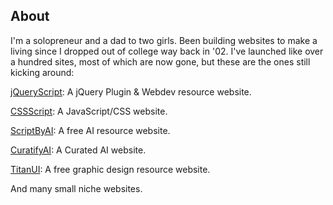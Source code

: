 ## About

I'm a solopreneur and a dad to two girls. Been building websites to make a living since I dropped out of college way back in '02. I've launched like over a hundred sites, most of which are now gone, but these are the ones still kicking around:

[jQueryScript](https://www.jqueryscript.net/): A jQuery Plugin & Webdev resource website.

[CSSScript](https://www.cssscript.com/): A JavaScript/CSS website.

[ScriptByAI](https://www.scriptbyai.com/): A free AI resource website.

[CuratifyAI](https://www.curatifyai.com/): A Curated AI website.

[TitanUI](https://www.titanui.com/): A free graphic design resource website.

And many small niche websites.

